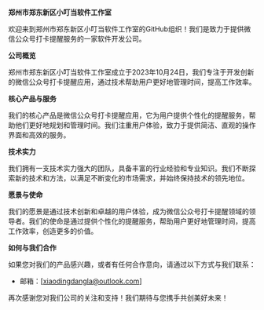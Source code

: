 **郑州市郑东新区小叮当软件工作室**

欢迎来到郑州市郑东新区小叮当软件工作室的GitHub组织！我们是致力于提供微信公众号打卡提醒服务的一家软件开发公司。

**公司概览**

郑州市郑东新区小叮当软件工作室成立于2023年10月24日，我们专注于开发创新的微信公众号打卡提醒应用，通过技术帮助用户更好地管理时间，提高工作效率。

**核心产品与服务**

我们的核心产品是微信公众号打卡提醒应用，它为用户提供个性化的提醒服务，帮助他们更好地规划和管理时间。我们注重用户体验，致力于提供简洁、直观的操作界面和高效的服务。

**技术实力**

我们拥有一支技术实力强大的团队，具备丰富的行业经验和专业知识。我们不断探索新的技术和方法，以满足不断变化的市场需求，并始终保持技术的领先地位。

**愿景与使命**

我们的愿景是通过技术创新和卓越的用户体验，成为微信公众号打卡提醒领域的领导者。我们的使命是通过提供个性化的提醒服务，帮助用户更好地管理时间，提高工作效率，创造更多的价值。

**如何与我们合作**

如果您对我们的产品感兴趣，或者有任何合作意向，请通过以下方式与我们联系：

* 邮箱：[xiaodingdangla@outlook.com]

再次感谢您对我们公司的关注和支持！我们期待与您携手共创美好未来！
